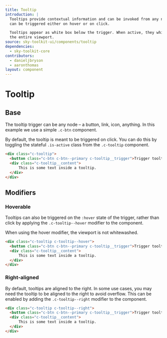 ```yaml
---
title: Tooltip
introduction: |
  Tooltips provide contextual information and can be invoked from any node. They
  can be triggered either on hover or on click.

  Tooltips appear as white box below the trigger. When active, they whitewash
  the entire viewport.
source: sky-toolkit-ui/components/tooltip
dependencies:
  - sky-toolkit-core
contributors:
  - danieljbryson
  - aaronthomas
layout: component
---
```


# Tooltip

## Base

The tooltip trigger can be any node – a button, link, icon, anything. In this
example we use a simple `.c-btn` component.

By default, the tooltip is meant to be triggered on click. You can do this by
toggling the stateful `.is-active` class from the `.c-tooltip` component.

```html
<div class="c-tooltip">
  <button class="c-btn c-btn--primary c-tooltip__trigger">Trigger tooltip</button>
  <div class="c-tooltip__content">
      This is some text inside a tooltip.
  </div>
</div>
```

## Modifiers

### Hoverable

Tooltips can also be triggered on the `:hover` state of the trigger, rather than 
click by applying the `.c-tooltip--hover` modifier to the component.

When using the hover modifier, the viewport is not whitewashed.

```html
<div class="c-tooltip c-tooltip--hover">
  <button class="c-btn c-btn--primary c-tooltip__trigger">Trigger tooltip</button>
  <div class="c-tooltip__content">
      This is some text inside a tooltip.
  </div>
</div>
```

### Right-aligned

By default, tooltips are aligned to the right. In some use cases, you may need
the tooltip to be aligned to the right to avoid overflow. This can be enabled by
adding the `.c-tooltip--right` modifier to the component.

```html
<div class="c-tooltip c-tooltip--right">
  <button class="c-btn c-btn--primary c-tooltip__trigger">Trigger tooltip</button>
  <div class="c-tooltip__content">
      This is some text inside a tooltip.
  </div>
</div>
```
